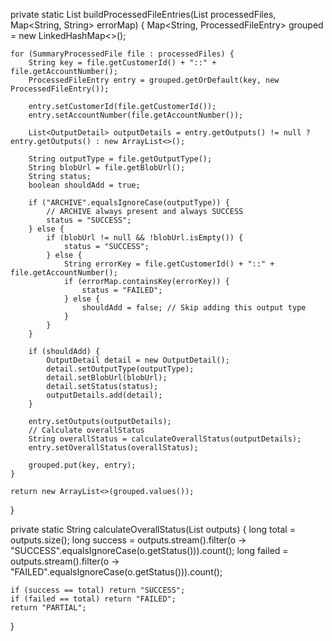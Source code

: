 private static List<ProcessedFileEntry> buildProcessedFileEntries(List<SummaryProcessedFile> processedFiles, Map<String, String> errorMap) {
    Map<String, ProcessedFileEntry> grouped = new LinkedHashMap<>();

    for (SummaryProcessedFile file : processedFiles) {
        String key = file.getCustomerId() + "::" + file.getAccountNumber();
        ProcessedFileEntry entry = grouped.getOrDefault(key, new ProcessedFileEntry());

        entry.setCustomerId(file.getCustomerId());
        entry.setAccountNumber(file.getAccountNumber());

        List<OutputDetail> outputDetails = entry.getOutputs() != null ? entry.getOutputs() : new ArrayList<>();

        String outputType = file.getOutputType();
        String blobUrl = file.getBlobUrl();
        String status;
        boolean shouldAdd = true;

        if ("ARCHIVE".equalsIgnoreCase(outputType)) {
            // ARCHIVE always present and always SUCCESS
            status = "SUCCESS";
        } else {
            if (blobUrl != null && !blobUrl.isEmpty()) {
                status = "SUCCESS";
            } else {
                String errorKey = file.getCustomerId() + "::" + file.getAccountNumber();
                if (errorMap.containsKey(errorKey)) {
                    status = "FAILED";
                } else {
                    shouldAdd = false; // Skip adding this output type
                }
            }
        }

        if (shouldAdd) {
            OutputDetail detail = new OutputDetail();
            detail.setOutputType(outputType);
            detail.setBlobUrl(blobUrl);
            detail.setStatus(status);
            outputDetails.add(detail);
        }

        entry.setOutputs(outputDetails);
        // Calculate overallStatus
        String overallStatus = calculateOverallStatus(outputDetails);
        entry.setOverallStatus(overallStatus);

        grouped.put(key, entry);
    }

    return new ArrayList<>(grouped.values());
}

private static String calculateOverallStatus(List<OutputDetail> outputs) {
    long total = outputs.size();
    long success = outputs.stream().filter(o -> "SUCCESS".equalsIgnoreCase(o.getStatus())).count();
    long failed = outputs.stream().filter(o -> "FAILED".equalsIgnoreCase(o.getStatus())).count();

    if (success == total) return "SUCCESS";
    if (failed == total) return "FAILED";
    return "PARTIAL";
}
